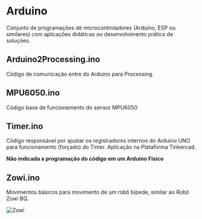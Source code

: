 # Arduino

Conjunto de programações de microcontroladores (Arduino, ESP ou similares) com aplicações didáticas ou desenvolvimento prático de soluções.

## Arduino2Processing.ino
Código de comunicação entre do Arduino para Processing.

## MPU6050.ino
Código base de funcionamento do sensor MPU6050

## Timer.ino
Código responsável por ajustar os registradores internos do Arduino UNO para funcionamento (forçado) do Timer. Aplicação na Plataforma Tinkercad.

**Não indicada a programação do código em um Arduino Físico**

## Zowi.ino
Movimentos básicos para movimento de um robô bípede, similar ao Robô Zowi BQ.

![Zowi](https://www.electan.com/images/thumbnails/zowi.jpg.thumb_400x300.jpg)